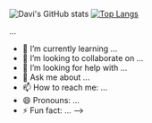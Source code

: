 <!-- ### Hi there 👋 -->
![Davi's GitHub stats](https://github-readme-stats.vercel.app/api?username=davibarreira&count_private=true)
[![Top Langs](https://github-readme-stats.vercel.app/api/top-langs/?username=davibarreira)](https://github.com/davibarreira/github-readme-stats)

<!--
**davibarreira/davibarreira** is a ✨ _special_ ✨ repository because its `README.md` (this file) appears on your GitHub profile.

Here are some ideas to get you started:

- 🔭 I’m currently working on ### Hi there 👋 -->...
- 🌱 I’m currently learning ...
- 👯 I’m looking to collaborate on ...
- 🤔 I’m looking for help with ...
- 💬 Ask me about ...
- 📫 How to reach me: ...
- 😄 Pronouns: ...
- ⚡ Fun fact: ...
-->
